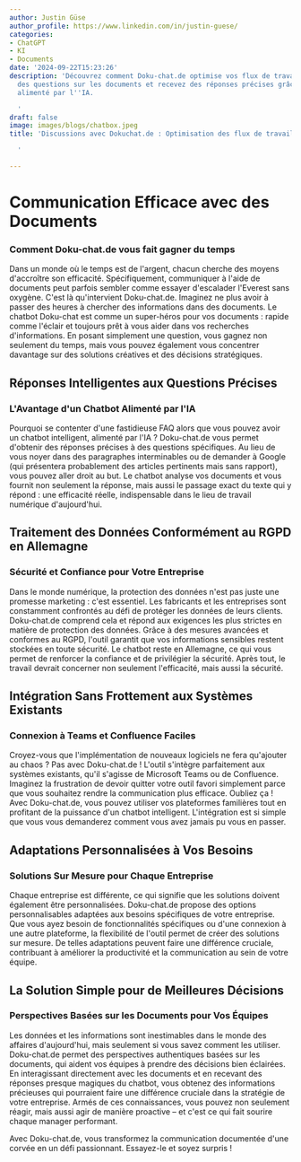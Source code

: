 ```yaml
---
author: Justin Güse
author_profile: https://www.linkedin.com/in/justin-guese/
categories:
- ChatGPT
- KI
- Documents
date: '2024-09-22T15:23:26'
description: 'Découvrez comment Doku-chat.de optimise vos flux de travail ! Posez
  des questions sur les documents et recevez des réponses précises grâce à un chatbot
  alimenté par l''IA.

  '
draft: false
image: images/blogs/chatbox.jpeg
title: 'Discussions avec Dokuchat.de : Optimisation des flux de travail dans les entreprises

  '

---
```

# Communication Efficace avec des Documents

### Comment Doku-chat.de vous fait gagner du temps

Dans un monde où le temps est de l'argent, chacun cherche des moyens d'accroître son efficacité.  Spécifiquement, communiquer à l'aide de documents peut parfois sembler comme essayer d'escalader l'Everest sans oxygène.  C'est là qu'intervient Doku-chat.de. Imaginez ne plus avoir à passer des heures à chercher des informations dans des documents. Le chatbot Doku-chat est comme un super-héros pour vos documents : rapide comme l'éclair et toujours prêt à vous aider dans vos recherches d'informations. En posant simplement une question, vous gagnez non seulement du temps, mais vous pouvez également vous concentrer davantage sur des solutions créatives et des décisions stratégiques.


## Réponses Intelligentes aux Questions Précises

### L'Avantage d'un Chatbot Alimenté par l'IA

Pourquoi se contenter d'une fastidieuse FAQ alors que vous pouvez avoir un chatbot intelligent, alimenté par l'IA ? Doku-chat.de vous permet d'obtenir des réponses précises à des questions spécifiques. Au lieu de vous noyer dans des paragraphes interminables ou de demander à Google (qui présentera probablement des articles pertinents mais sans rapport), vous pouvez aller droit au but. Le chatbot analyse vos documents et vous fournit non seulement la réponse, mais aussi le passage exact du texte qui y répond : une efficacité réelle, indispensable dans le lieu de travail numérique d'aujourd'hui.


## Traitement des Données Conformément au RGPD en Allemagne

### Sécurité et Confiance pour Votre Entreprise

Dans le monde numérique, la protection des données n'est pas juste une promesse marketing : c'est essentiel. Les fabricants et les entreprises sont constamment confrontés au défi de protéger les données de leurs clients. Doku-chat.de comprend cela et répond aux exigences les plus strictes en matière de protection des données. Grâce à des mesures avancées et conformes au RGPD, l'outil garantit que vos informations sensibles restent stockées en toute sécurité. Le chatbot reste en Allemagne, ce qui vous permet de renforcer la confiance et de privilégier la sécurité. Après tout, le travail devrait concerner non seulement l'efficacité, mais aussi la sécurité.


## Intégration Sans Frottement aux Systèmes Existants

### Connexion à Teams et Confluence Faciles

Croyez-vous que l'implémentation de nouveaux logiciels ne fera qu'ajouter au chaos ? Pas avec Doku-chat.de ! L'outil s'intègre parfaitement aux systèmes existants, qu'il s'agisse de Microsoft Teams ou de Confluence. Imaginez la frustration de devoir quitter votre outil favori simplement parce que vous souhaitez rendre la communication plus efficace. Oubliez ça ! Avec Doku-chat.de, vous pouvez utiliser vos plateformes familières tout en profitant de la puissance d'un chatbot intelligent. L'intégration est si simple que vous vous demanderez comment vous avez jamais pu vous en passer.


## Adaptations Personnalisées à Vos Besoins

### Solutions Sur Mesure pour Chaque Entreprise

Chaque entreprise est différente, ce qui signifie que les solutions doivent également être personnalisées. Doku-chat.de propose des options personnalisables adaptées aux besoins spécifiques de votre entreprise. Que vous ayez besoin de fonctionnalités spécifiques ou d'une connexion à une autre plateforme, la flexibilité de l'outil permet de créer des solutions sur mesure. De telles adaptations peuvent faire une différence cruciale, contribuant à améliorer la productivité et la communication au sein de votre équipe.


## La Solution Simple pour de Meilleures Décisions

### Perspectives Basées sur les Documents pour Vos Équipes

Les données et les informations sont inestimables dans le monde des affaires d'aujourd'hui, mais seulement si vous savez comment les utiliser. Doku-chat.de permet des perspectives authentiques basées sur les documents, qui aident vos équipes à prendre des décisions bien éclairées. En interagissant directement avec les documents et en recevant des réponses presque magiques du chatbot, vous obtenez des informations précieuses qui pourraient faire une différence cruciale dans la stratégie de votre entreprise. Armés de ces connaissances, vous pouvez non seulement réagir, mais aussi agir de manière proactive – et c'est ce qui fait sourire chaque manager performant.

Avec Doku-chat.de, vous transformez la communication documentée d'une corvée en un défi passionnant. Essayez-le et soyez surpris !
